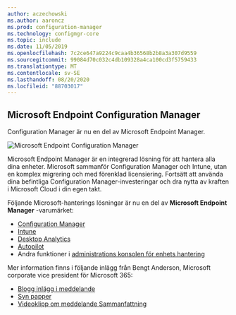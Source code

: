 ```yaml
---
author: aczechowski
ms.author: aaroncz
ms.prod: configuration-manager
ms.technology: configmgr-core
ms.topic: include
ms.date: 11/05/2019
ms.openlocfilehash: 7c2ce647a9224c9caa4b36568b2b8a3a307d9559
ms.sourcegitcommit: 99084d70c032c4db109328a4ca100cd3f5759433
ms.translationtype: MT
ms.contentlocale: sv-SE
ms.lasthandoff: 08/20/2020
ms.locfileid: "88703017"
---
```

## <a name="microsoft-endpoint-configuration-manager"></a><a name="bkmk_mem"></a> Microsoft Endpoint Configuration Manager

<!--4960084-->

Configuration Manager är nu en del av Microsoft Endpoint Manager.

![Microsoft Endpoint Configuration Manager](../../media/4960084-endpoint-manager-logo.png)

Microsoft Endpoint Manager är en integrerad lösning för att hantera alla dina enheter. Microsoft sammanför Configuration Manager och Intune, utan en komplex migrering och med förenklad licensiering. Fortsätt att använda dina befintliga Configuration Manager-investeringar och dra nytta av kraften i Microsoft Cloud i din egen takt.

Följande Microsoft-hanterings lösningar är nu en del av **Microsoft Endpoint Manager** -varumärket:

- [Configuration Manager](/configmgr)
- [Intune](/intune)
- [Desktop Analytics](../../../../../desktop-analytics/overview.md)
- [Autopilot](/intune/enrollment/enrollment-autopilot)
- Andra funktioner i [administrations konsolen för enhets hantering](https://techcommunity.microsoft.com/t5/enterprise-mobility-security/microsoft-intune-rolls-out-an-improved-streamlined-endpoint/ba-p/937760)

Mer information finns i följande inlägg från Bengt Anderson, Microsoft corporate vice president för Microsoft 365:

- [Blogg inlägg i meddelande](https://aka.ms/cmannounce)
- [Syn papper](https://aka.ms/MEMVisionPaper)
- [Videoklipp om meddelande Sammanfattning](https://youtu.be/GS7oNPInFuw)